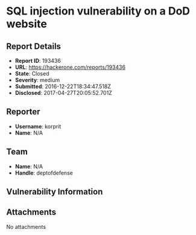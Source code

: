 # SQL injection vulnerability on a DoD website

## Report Details
- **Report ID**: 193436
- **URL**: https://hackerone.com/reports/193436
- **State**: Closed
- **Severity**: medium
- **Submitted**: 2016-12-22T18:34:47.518Z
- **Disclosed**: 2017-04-27T20:05:52.701Z

## Reporter
- **Username**: korprit
- **Name**: N/A

## Team
- **Name**: N/A
- **Handle**: deptofdefense

## Vulnerability Information


## Attachments
No attachments
